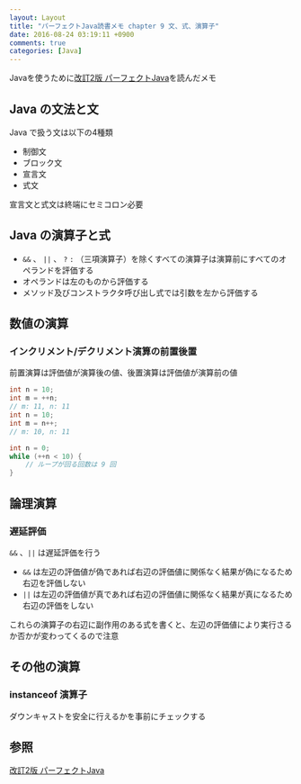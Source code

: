 ```yaml
---
layout: Layout
title: "パーフェクトJava読書メモ chapter 9 文、式、演算子"
date: 2016-08-24 03:19:11 +0900
comments: true
categories: [Java]
---
```


Javaを使うために[改訂2版 パーフェクトJava](http://www.amazon.co.jp/gp/product/4774166855/ref=as_li_ss_tl?ie=UTF8&camp=247&creative=7399&creativeASIN=4774166855&linkCode=as2&tag=sojiro14-22)を読んだメモ

## Java の文法と文
Java で扱う文は以下の4種類

* 制御文
* ブロック文
* 宣言文
* 式文

宣言文と式文は終端にセミコロン必要

## Java の演算子と式
* `&&` 、 `||` 、 `?` `:` （三項演算子）を除くすべての演算子は演算前にすべてのオペランドを評価する
* オペランドは左のものから評価する
* メソッド及びコンストラクタ呼び出し式では引数を左から評価する

## 数値の演算
### インクリメント/デクリメント演算の前置後置
前置演算は評価値が演算後の値、後置演算は評価値が演算前の値

```java
int n = 10;
int m = ++n;
// m: 11, n: 11
int n = 10;
int m = n++;
// m: 10, n: 11
```
```java
int n = 0;
while (++n < 10) {
    // ループが回る回数は 9 回
}
```

## 論理演算
### 遅延評価
`&&` 、`||` は遅延評価を行う

* `&&` は左辺の評価値が偽であれば右辺の評価値に関係なく結果が偽になるため右辺を評価しない
* `||` は左辺の評価値が真であれば右辺の評価値に関係なく結果が真になるため右辺の評価をしない

これらの演算子の右辺に副作用のある式を書くと、左辺の評価値により実行さるか否かが変わってくるので注意

## その他の演算
### instanceof 演算子
ダウンキャストを安全に行えるかを事前にチェックする

## 参照
[改訂2版 パーフェクトJava](http://www.amazon.co.jp/gp/product/4774166855/ref=as_li_ss_tl?ie=UTF8&camp=247&creative=7399&creativeASIN=4774166855&linkCode=as2&tag=sojiro14-22)
